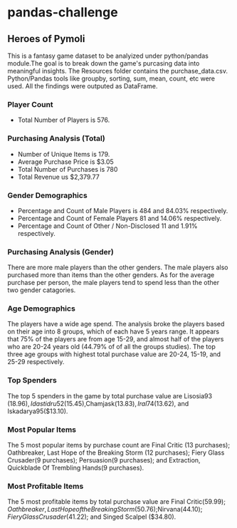 # pandas-challenge
    
## Heroes of Pymoli 

This is a fantasy game dataset to be analyized under python/pandas module.The goal is to break down the game's purcasing data into meaningful insights. The Resources folder contains the purchase_data.csv. Python/Pandas tools like groupby, sorting, sum, mean, count, etc were used. All the findings were outputed as DataFrame.

### Player Count

* Total Number of Players is 576.

### Purchasing Analysis (Total)

* Number of Unique Items is 179.
* Average Purchase Price is $3.05
* Total Number of Purchases is 780
* Total Revenue us $2,379.77

### Gender Demographics

* Percentage and Count of Male Players is 484 and 84.03% respectively.
* Percentage and Count of Female Players 81 and 14.06% respectively.
* Percentage and Count of Other / Non-Disclosed 11 and 1.91% respectively.

### Purchasing Analysis (Gender)

There are more male players than the other genders. The male players also purchased more than items than the other genders. As for the average purchase per person, the male players tend to spend less than the other two gender catagories.

### Age Demographics

The players have a wide age spend. The analysis broke the players based on their age into 8 groups, which of each have 5 years range. It appears that 75% of the players are from age 15-29, and almost half of the players who are 20-24 years old (44.79% of of all the groups studies). The top three age groups with highest total purchase value are 20-24, 15-19, and 25-29 respectively.

### Top Spenders

The top 5 spenders in the game by total purchase value are Lisosia93 ($18.96),Idastidru52 ($15.45),Chamjask($13.83), Iral74($13.62), and Iskadarya95($13.10).

### Most Popular Items

The 5 most popular items by purchase count are Final Critic (13 purchases); Oathbreaker, Last Hope of the Breaking Storm (12 purchases); Fiery Glass Crusader(9 purchases); Persuasion(9 purchases); and Extraction, Quickblade Of Trembling Hands(9 purchases). 

### Most Profitable Items

The 5 most profitable items by total purchase value are Final Critic($59.99);Oathbreaker, Last Hope of the Breaking Storm ($50.76);Nirvana($44.10);Fiery Glass Crusader ($41.22); and Singed Scalpel ($34.80).